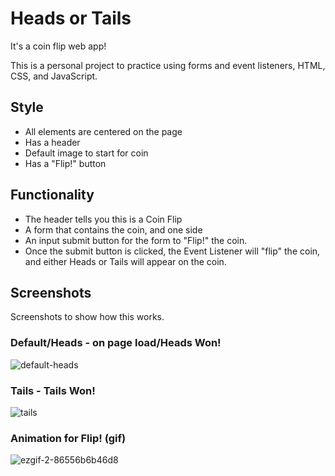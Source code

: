 # Heads or Tails

It's a coin flip web app!

This is a personal project to practice using forms and event listeners, HTML, CSS, and JavaScript.

## Style

- All elements are centered on the page
- Has a header
- Default image to start for coin
- Has a "Flip!" button

## Functionality

- The header tells you this is a Coin Flip
- A form that contains the coin, and one side
- An input submit button for the form to "Flip!" the coin.
- Once the submit button is clicked, the Event Listener will "flip" the coin, and either Heads or Tails will appear on the coin.


## Screenshots

Screenshots to show how this works.

### Default/Heads - on page load/Heads Won!
![default-heads](https://user-images.githubusercontent.com/65386414/137606078-c1b8a5dc-4a2e-4e36-914a-66c4d32664d9.png)


### Tails - Tails Won!
![tails](https://user-images.githubusercontent.com/65386414/137606088-181a7793-143a-4ed0-b0d7-3f68fb10d2aa.png)


### Animation for Flip! (gif)
![ezgif-2-86556b6b46d8](https://user-images.githubusercontent.com/65386414/137606341-85513265-ce6a-4a2b-ab9d-6e054f5b4e5e.gif)
